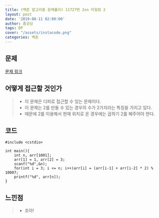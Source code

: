 ```yaml
---
title: (백준 알고리즘 문제풀이) 11727번 2xn 타일링 2
layout: post
date: '2019-08-11 02:00:00'
author: 줌코딩
tags: DP
cover: "/assets/instacode.png"
categories: 백준
---
```


## 문제

[문제 링크](https://www.acmicpc.net/problem/11727)

## 어떻게 접근할 것인가

>* 이 문제은 디피로 접근할 수 있는 문제이다.
>* 이 문제는 2를 만들 수 있는 경우의 수가 2가지라는 특징을 가지고 있다.
>* 때문에 2를 이용해서 현재 위치로 온 경우에는 곱하기 2를 해주어야 한다.

## 코드

    #include <cstdio>

    int main(){
        int n, arr[1001];
        arr[1] = 1, arr[2] = 3;
        scanf("%d",&n);
        for(int i = 3; i <= n; i++)arr[i] = (arr[i-1] + arr[i-2] * 2) % 10007;
        printf("%d", arr[n]);
    }

## 느낀점

>* 조아!
